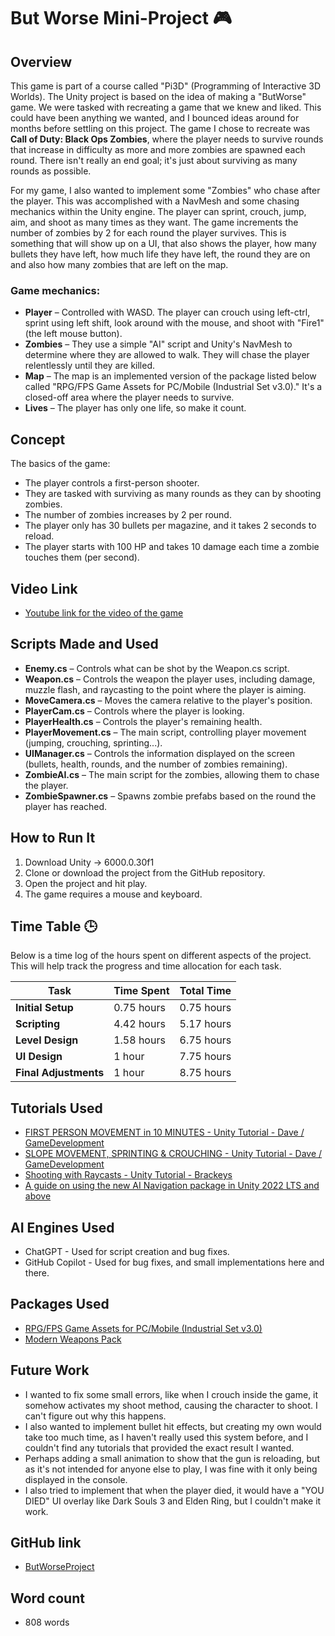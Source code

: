 # But Worse Mini-Project 🎮

## Overview
This game is part of a course called "Pi3D" (Programming of Interactive 3D Worlds). The Unity project is based on the idea of making a "ButWorse" game. We were tasked with recreating a game that we knew and liked. This could have been anything we wanted, and I bounced ideas around for months before settling on this project. The game I chose to recreate was **Call of Duty: Black Ops Zombies**, where the player needs to survive rounds that increase in difficulty as more and more zombies are spawned each round. There isn't really an end goal; it's just about surviving as many rounds as possible.

For my game, I also wanted to implement some "Zombies" who chase after the player. This was accomplished with a NavMesh and some chasing mechanics within the Unity engine. The player can sprint, crouch, jump, aim, and shoot as many times as they want. The game increments the number of zombies by 2 for each round the player survives. This is something that will show up on a UI, that also shows the player, how many bullets they have left, how much life they have left, the round they are on and also how many zombies that are left on the map.

### Game mechanics:
- **Player** – Controlled with WASD. The player can crouch using left-ctrl, sprint using left shift, look around with the mouse, and shoot with "Fire1" (the left mouse button).
- **Zombies** – They use a simple "AI" script and Unity's NavMesh to determine where they are allowed to walk. They will chase the player relentlessly until they are killed.
- **Map** – The map is an implemented version of the package listed below called "RPG/FPS Game Assets for PC/Mobile (Industrial Set v3.0)." It's a closed-off area where the player needs to survive.
- **Lives** – The player has only one life, so make it count.

## Concept
The basics of the game:
- The player controls a first-person shooter.
- They are tasked with surviving as many rounds as they can by shooting zombies.
- The number of zombies increases by 2 per round.
- The player only has 30 bullets per magazine, and it takes 2 seconds to reload.
- The player starts with 100 HP and takes 10 damage each time a zombie touches them (per second).

## Video Link
- [Youtube link for the video of the game](https://youtu.be/h6RT9G8d1Yc)

## Scripts Made and Used
- **Enemy.cs** – Controls what can be shot by the Weapon.cs script.
- **Weapon.cs** – Controls the weapon the player uses, including damage, muzzle flash, and raycasting to the point where the player is aiming.
- **MoveCamera.cs** – Moves the camera relative to the player's position.
- **PlayerCam.cs** – Controls where the player is looking.
- **PlayerHealth.cs** – Controls the player's remaining health.
- **PlayerMovement.cs** – The main script, controlling player movement (jumping, crouching, sprinting...).
- **UIManager.cs** – Controls the information displayed on the screen (bullets, health, rounds, and the number of zombies remaining).
- **ZombieAI.cs** – The main script for the zombies, allowing them to chase the player.
- **ZombieSpawner.cs** – Spawns zombie prefabs based on the round the player has reached.

## How to Run It
1. Download Unity -> 6000.0.30f1
2. Clone or download the project from the GitHub repository.
3. Open the project and hit play.
4. The game requires a mouse and keyboard.

## Time Table 🕒
Below is a time log of the hours spent on different aspects of the project. This will help track the progress and time allocation for each task.

| **Task**                | **Time Spent**  | **Total Time**  |
|-------------------------|-----------------|-----------------|
| **Initial Setup**       | 0.75 hours      | 0.75 hours      |
| **Scripting**           | 4.42 hours      | 5.17 hours      |
| **Level Design**        | 1.58 hours      | 6.75 hours      |
| **UI Design**           | 1 hour          | 7.75 hours      |
| **Final Adjustments**   | 1 hour          | 8.75 hours      |

## Tutorials Used
- [FIRST PERSON MOVEMENT in 10 MINUTES - Unity Tutorial - Dave / GameDevelopment](https://www.youtube.com/watch?v=f473C43s8nE)
- [SLOPE MOVEMENT, SPRINTING & CROUCHING - Unity Tutorial - Dave / GameDevelopment](https://www.youtube.com/watch?v=xCxSjgYTw9c)
- [Shooting with Raycasts - Unity Tutorial - Brackeys](https://www.youtube.com/watch?v=THnivyG0Mvo)
- [A guide on using the new AI Navigation package in Unity 2022 LTS and above](https://discussions.unity.com/t/a-guide-on-using-the-new-ai-navigation-package-in-unity-2022-lts-and-above/371872)

## AI Engines Used
- ChatGPT - Used for script creation and bug fixes.
- GitHub Copilot - Used for bug fixes, and small implementations here and there.

## Packages Used
- [RPG/FPS Game Assets for PC/Mobile (Industrial Set v3.0)](https://assetstore.unity.com/packages/3d/environments/industrial/rpg-fps-game-assets-for-pc-mobile-industrial-set-v3-0-101429)
- [Modern Weapons Pack](https://assetstore.unity.com/packages/3d/props/guns/modern-weapons-pack-14233)

## Future Work
- I wanted to fix some small errors, like when I crouch inside the game, it somehow activates my shoot method, causing the character to shoot. I can't figure out why this happens.
- I also wanted to implement bullet hit effects, but creating my own would take too much time, as I haven't really used this system before, and I couldn't find any tutorials that provided the exact result I wanted.
- Perhaps adding a small animation to show that the gun is reloading, but as it's not intended for anyone else to play, I was fine with it only being displayed in the console.
- I also tried to implement that when the player died, it would have a "YOU DIED" UI overlay like Dark Souls 3 and Elden Ring, but I couldn't make it work.

## GitHub link
- [ButWorseProject](https://github.com/Nesstark/ButWorseProject)

## Word count
- 808 words